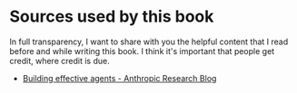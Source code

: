 # Sources used by this book

In full transparency, I want to share with you the helpful content that I read before and while
writing this book. I think it's important that people get credit, where credit is due.

- [Building effective agents - Anthropic Research Blog](https://www.anthropic.com/research/building-effective-agents)
